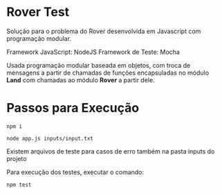 
# Rover Test

Solução para o problema do Rover desenvolvida em Javascript com programação modular.

Framework JavaScript: NodeJS
Framework de Teste: Mocha

Usada programação modular baseada em objetos, com troca de mensagens a partir de chamadas de funções encapsuladas no módulo **Land** com chamadas ao módulo **Rover** a partir dele.

# Passos para Execução

    npm i
    
    node app.js inputs/input.txt

Existem arquivos de teste para casos de erro também na pasta inputs do projeto

Para execução dos testes, executar o comando:

    npm test
  
  
